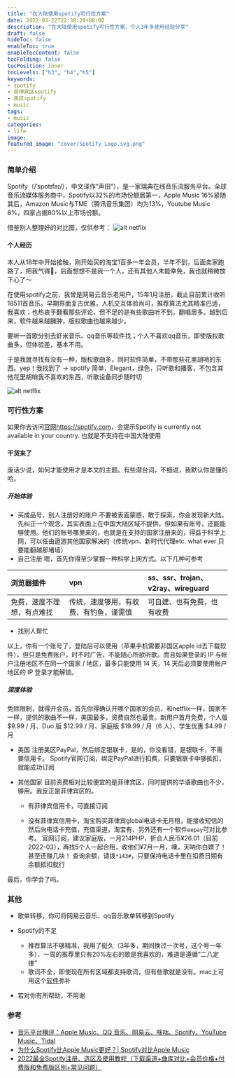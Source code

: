 ```yaml
---
title: "在大陆使用spotify可行性方案"
date: 2022-03-22T22:38:20+08:00
description: "在大陆使用spotify可行性方案，个人3年多使用经验分享"
draft: false
hideToc: false
enableToc: true
enableTocContent: false
tocFolding: false
tocPosition: inner
tocLevels: ["h3", "h4","h5"]
keywords:
- spotify
- 菲律宾区spotify
- 美区spotify
- music
tags:
- music
categories:
- life
image:
featured_image: "cover/Spotify_Logo.svg.png"
---
```


### 简单介绍
Spotify（/ˈspɒtɪfaɪ/），中文译作“声田”），是一家瑞典在线音乐流服务平台。全球音乐流媒体服务商中，Spotify以32%的市场份额居第一，Apple Music 16%紧随其后，Amazon Music与TME（腾讯音乐集团）均为13%，Youtube Music 8%，四家占据80%以上市场份额。

借鉴别人整理好的对比图，仅供参考：
![alt netflix](https://z4a.net/images/2022/03/22/diff_music.jpg "在线音乐流服务平台对比")

#### 个人经历
本人从18年中开始接触，刚开始买的淘宝1百多一年会员，半年不到，后面卖家跑路了，把我气得🤬，后面想想不是我一个人，还有其他人未能幸免，我也就稍微放下心了～

在使用spotify之前，我曾是网易云音乐老用户，15年1月注册，截止目前累计收听18511首音乐。早期界面复古优雅，人机交互体验尚可，推荐算法尤其精准巴适，我喜欢；也热衷于翻看那些评论，但不足的是有些歌曲听不到，翻唱居多。越到后来，软件越来越臃肿，版权歌曲也越来越少。

要听一首歌分别去虾米音乐、qq音乐等软件找；个人不喜欢qq音乐，即使版权歌曲多，但体验差，基本不用。

于是我就寻找有没有一种，版权歌曲多，同时软件简单，不带那些花里胡哨的东西。yep！我找到了 -> spotify
简单，Elegant，绿色，只听歌和播客，不包含其他花里胡哨我不喜欢的东西，听歌设备同步随时切

![alt netflix](https://z4a.net/images/2022/03/23/31647967530_.pic.jpg "个人音乐库界面")


### 可行性方案
如果你去访问[官网https://spotify.com](https://spotify.com)，会提示Spotify is currently not available in your country.
也就是不支持在中国大陆使用

#### 干货来了

废话少说，如何才能使用才是本文的主题。有些潜台词，不细说，我默认你是懂的哈。

##### 开始体验

- 买成品号，别人注册好的账户
不要被表面蒙惑，敢于探索，你会发现新大陆。
先纠正一个观念，其实表面上在中国大陆区域不提供，但如果有账号，还能能够使用。他们的账号哪里来的，也就是在支持的国家注册来的，得益于科学上网，可以任由遨游其他国家解决的（传统vpn、新时代代理etc. what ever 只要能翻越那堵墙）
- 自己注册
嗯，首先你得至少掌握一种科学上网方式。以下几种可参考

|  浏览器插件   | vpn  | ss、ssr、trojan、v2ray、wireguard  |
|:----   |:----   |:---- |
| 免费，速度不理想，有点难找  | 传统，速度够用，有收费、有钓鱼，谨需慎 |可自建、也有免费，也有收费|

- 找别人帮忙


以上，你有一个账号了，登陆后可以使用（苹果手机需要非国区apple id去下载软件），但只是免费账户，时不时广告，不能随心所欲听歌。而且如果登录的 IP 与帐户注册地区不在同一个国家 / 地区，最多只能使用 14 天，14 天后必须要使用帐户地区的 IP 登录才能解锁。

##### 深度体验

免除限制，就得开会员。首先你得确认开哪个国家的会员，和netflix一样，国家不一样，提供的歌曲不一样，美国最多，资费自然也最贵。新用户首月免费，个人版 $9.99 / 月、Duo 版 $12.99 / 月、家庭版 $19.99 / 月（6 人）、学生优惠 $4.99 / 月
- 美国
注册美区PayPal，然后绑定银联卡，是的，你没看错，是银联卡，不需要信用卡。
Spotify官网订阅，绑定PayPal进行扣费，只要银联卡中够抵扣，就能成功订阅

- 其他国家
目前资费相对比较便宜的是菲律宾区，同时提供的华语歌曲也不少，够用。我反正是菲律宾区的。
    - 有菲律宾信用卡，可直接订阅

    - 没有菲律宾信用卡，淘宝购买菲律宾global电话卡无月租，能接收短信的
    然后向电话卡充值，充值渠道，淘宝有、另外还有一个软件`eepay`可对比参考。
    官网订阅，建议家庭版，一月214PHP，折合人民币¥26.01（目前2022-03），再找5个人一起合租，收他们¥7月一月，噢，天呐你白嫖了！甚至还赚几块！
    查询余额，请拨`*143#`，只要保持电话卡里在扣费日期有余额抵扣就行

最后，你学会了吗。

### 其他

- 歌单转移，你可将网易云音乐、qq音乐歌单转移到Spotify

- Spotify的不足
    - 推荐算法不够精准，我用了挺久（3年多，期间换过一次号，这个号一年多），一周的推荐里只有20%左右的歌是我喜欢的，难道是遵循“二八定律”
    - 歌词不全，即使现在所有区域都支持歌词，但有些歌就是没有。mac上可用这个[软件](https://github.com/ddddxxx/LyricsX)弥补
- 若对你有所帮助，不用谢

### 参考
- [音乐平台横评：Apple Music、QQ 音乐、网易云、咪咕、Spotify、YouTube Music、Tidal](https://sspai.com/post/64477)
- [为什么Spotify比Apple Music更好？| Spotify对比Apple Music](https://zhuanlan.zhihu.com/p/373365808)
- [2022最全Spotify注册、选区及使用教程（下载渠道+曲库对比+会员价格+付费版和免费版区别+常见问题）](https://www.extrabux.com/chs/guide/6022636)